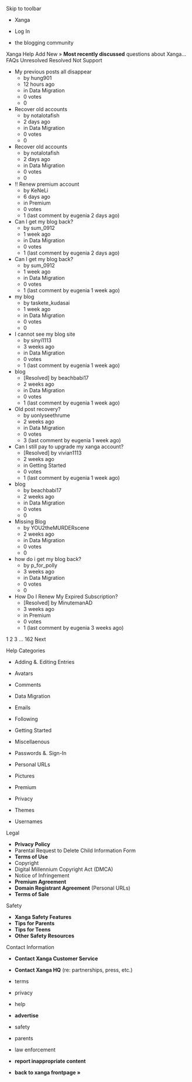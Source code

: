 Skip to toolbar

*   Xanga

*   Log In

*   the blogging community

Xanga Help Add New » **Most recently discussed** questions about Xanga… FAQs Unresolved Resolved Not Support

*   My previous posts all disappear
    *   by hung901
    *   12 hours ago
    *   in Data Migration
    *   0 votes
    *   0
*   Recover old accounts
    *   by notalotafish
    *   2 days ago
    *   in Data Migration
    *   0 votes
    *   0
*   Recover old accounts
    *   by notalotafish
    *   2 days ago
    *   in Data Migration
    *   0 votes
    *   0
*   !! Renew premium account
    *   by KeNeLi
    *   6 days ago
    *   in Premium
    *   0 votes
    *   1 (last comment by eugenia 2 days ago)
*   Can I get my blog back?
    *   by sum\_0912
    *   1 week ago
    *   in Data Migration
    *   0 votes
    *   1 (last comment by eugenia 2 days ago)
*   Can I get my blog back?
    *   by sum\_0912
    *   1 week ago
    *   in Data Migration
    *   0 votes
    *   1 (last comment by eugenia 1 week ago)
*   my blog
    *   by taskete\_kudasai
    *   1 week ago
    *   in Data Migration
    *   0 votes
    *   0
*   I cannot see my blog site
    *   by sinyi1113
    *   3 weeks ago
    *   in Data Migration
    *   0 votes
    *   1 (last comment by eugenia 1 week ago)
*   blog
    *   \[Resolved\] by beachbabi17
    *   2 weeks ago
    *   in Data Migration
    *   0 votes
    *   1 (last comment by eugenia 1 week ago)
*   Old post recovery?
    *   by uonlyseethrume
    *   2 weeks ago
    *   in Data Migration
    *   0 votes
    *   3 (last comment by eugenia 1 week ago)
*   Can I still pay to upgrade my xanga account?
    *   \[Resolved\] by vivian1113
    *   2 weeks ago
    *   in Getting Started
    *   0 votes
    *   1 (last comment by eugenia 1 week ago)
*   blog
    *   by beachbabi17
    *   2 weeks ago
    *   in Data Migration
    *   0 votes
    *   0
*   Missing Blog
    *   by YOU2theMURDERscene
    *   2 weeks ago
    *   in Data Migration
    *   0 votes
    *   0
*   how do i get my blog back?
    *   by p\_for\_polly
    *   3 weeks ago
    *   in Data Migration
    *   0 votes
    *   0
*   How Do I Renew My Expired Subscription?
    *   \[Resolved\] by MinutemanAD
    *   3 weeks ago
    *   in Premium
    *   0 votes
    *   1 (last comment by eugenia 3 weeks ago)

1 2 3 ... 162 Next

Help Categories

*   Adding &. Editing Entries
*   Avatars
*   Comments
*   Data Migration
*   Emails
*   Following
*   Getting Started
*   Miscellaenous

*   Passwords &. Sign-In
*   Personal URLs
*   Pictures
*   Premium
*   Privacy
*   Themes
*   Usernames

Legal

*   **Privacy Policy**
*   Parental Request to Delete Child Information Form
*   **Terms of Use**
*   Copyright
*   Digital Millennium Copyright Act (DMCA)
*   Notice of Infringement
*   **Premium Agreement**
*   **Domain Registrant Agreement** (Personal URLs)
*   **Terms of Sale**

Safety

*   **Xanga Safety Features**
*   **Tips for Parents**
*   **Tips for Teens**
*   **Other Safety Resources**

Contact Information

*   **Contact Xanga Customer Service**
*   **Contact Xanga HQ** (re: partnerships, press, etc.)

*   terms
*   privacy
*   help
*   **advertise**

*   safety
*   parents
*   law enforcement
*   **report inappropriate content**

*   **back to xanga frontpage »**